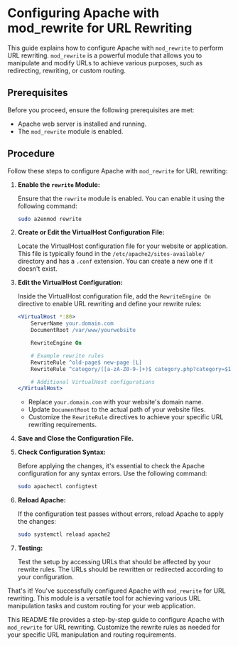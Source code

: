 # Configuring Apache with mod_rewrite for URL Rewriting

This guide explains how to configure Apache with `mod_rewrite` to perform URL rewriting. `mod_rewrite` is a powerful module that allows you to manipulate and modify URLs to achieve various purposes, such as redirecting, rewriting, or custom routing.

## Prerequisites

Before you proceed, ensure the following prerequisites are met:

- Apache web server is installed and running.
- The `mod_rewrite` module is enabled.

## Procedure

Follow these steps to configure Apache with `mod_rewrite` for URL rewriting:

1. **Enable the `rewrite` Module:**

   Ensure that the `rewrite` module is enabled. You can enable it using the following command:

   ```bash
   sudo a2enmod rewrite
   ```

2. **Create or Edit the VirtualHost Configuration File:**

   Locate the VirtualHost configuration file for your website or application. This file is typically found in the `/etc/apache2/sites-available/` directory and has a `.conf` extension. You can create a new one if it doesn't exist.

3. **Edit the VirtualHost Configuration:**

   Inside the VirtualHost configuration file, add the `RewriteEngine On` directive to enable URL rewriting and define your rewrite rules:

   ```apache
   <VirtualHost *:80>
       ServerName your.domain.com
       DocumentRoot /var/www/yourwebsite

       RewriteEngine On

       # Example rewrite rules
       RewriteRule ^old-page$ new-page [L]
       RewriteRule ^category/([a-zA-Z0-9-]+)$ category.php?category=$1 [L,QSA]

       # Additional VirtualHost configurations
   </VirtualHost>
   ```

   - Replace `your.domain.com` with your website's domain name.
   - Update `DocumentRoot` to the actual path of your website files.
   - Customize the `RewriteRule` directives to achieve your specific URL rewriting requirements.

4. **Save and Close the Configuration File.**

5. **Check Configuration Syntax:**

   Before applying the changes, it's essential to check the Apache configuration for any syntax errors. Use the following command:

   ```bash
   sudo apachectl configtest
   ```

6. **Reload Apache:**

   If the configuration test passes without errors, reload Apache to apply the changes:

   ```bash
   sudo systemctl reload apache2
   ```

7. **Testing:**

   Test the setup by accessing URLs that should be affected by your rewrite rules. The URLs should be rewritten or redirected according to your configuration.

That's it! You've successfully configured Apache with `mod_rewrite` for URL rewriting. This module is a versatile tool for achieving various URL manipulation tasks and custom routing for your web application.

This README file provides a step-by-step guide to configure Apache with `mod_rewrite` for URL rewriting. Customize the rewrite rules as needed for your specific URL manipulation and routing requirements.